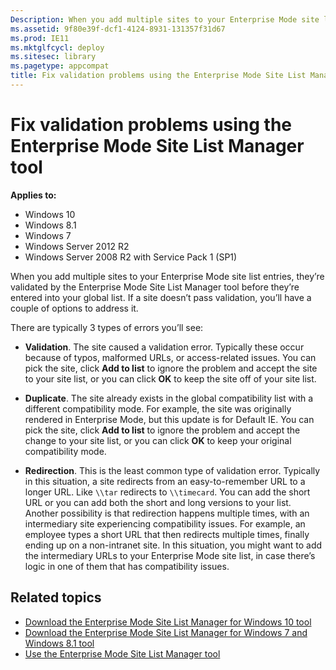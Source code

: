 ```yaml
---
Description: When you add multiple sites to your Enterprise Mode site list entries, they’re validated by the Enterprise Mode Site List Manager before they’re entered into your global list.
ms.assetid: 9f80e39f-dcf1-4124-8931-131357f31d67
ms.prod: IE11
ms.mktglfcycl: deploy
ms.sitesec: library
ms.pagetype: appcompat
title: Fix validation problems using the Enterprise Mode Site List Manager tool (Internet Explorer 11 for IT Pros)
---
```


# Fix validation problems using the Enterprise Mode Site List Manager tool

**Applies to:**

-   Windows 10
-   Windows 8.1
-   Windows 7
-   Windows Server 2012 R2
-   Windows Server 2008 R2 with Service Pack 1 (SP1)

When you add multiple sites to your Enterprise Mode site list entries, they’re validated by the Enterprise Mode Site List Manager tool before they’re entered into your global list. If a site doesn’t pass validation, you’ll have a couple of options to address it.

There are typically 3 types of errors you’ll see:

-   **Validation**. The site caused a validation error. Typically these occur because of typos, malformed URLs, or access-related issues. You can pick the site, click **Add to list** to ignore the problem and accept the site to your site list, or you can click **OK** to keep the site off of your site list.

-   **Duplicate**. The site already exists in the global compatibility list with a different compatibility mode. For example, the site was originally rendered in Enterprise Mode, but this update is for Default IE. You can pick the site, click **Add to list** to ignore the problem and accept the change to your site list, or you can click **OK** to keep your original compatibility mode.

-   **Redirection**. This is the least common type of validation error. Typically in this situation, a site redirects from an easy-to-remember URL to a longer URL. Like `\\tar` redirects to `\\timecard`. You can add the short URL or you can add both the short and long versions to your list.<br>
Another possibility is that redirection happens multiple times, with an intermediary site experiencing compatibility issues. For example, an employee types a short URL that then redirects multiple times, finally ending up on a non-intranet site. In this situation, you might want to add the intermediary URLs to your Enterprise Mode site list, in case there’s logic in one of them that has compatibility issues.

## Related topics
- [Download the Enterprise Mode Site List Manager for Windows 10 tool](http://go.microsoft.com/fwlink/p/?LinkId=716853)
- [Download the Enterprise Mode Site List Manager for Windows 7 and Windows 8.1 tool](http://go.microsoft.com/fwlink/p/?LinkID=394378)
- [Use the Enterprise Mode Site List Manager tool](use-the-enterprise-mode-site-list-manager-tool.md)
 

 



